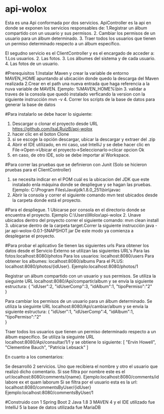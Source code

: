 # api-wolox
Esta es una Api conformada por dos servicios. ApiController es la api en donde se exponen los servicios responsables de:
1.Registrar un álbum compartido con un usuario y sus permisos.
2. Cambiar los permisos de un usuario para un álbum determinado.
3. Traer todos los usuarios que tienen un permiso determinado respecto a un
álbum específico.

El segudno servicio es el ClientController y es el encargado de acceder a:
1.Los usuarios.
2. Las fotos.
3. Los álbumes del sistema y de cada usuario.
4. Las fotos de un usuario.

#Prerequisitos
1.Instalar Maven y crear la variable de entorno MAVEN_HOME apuntando al ubicación donde quedo la descarga del Maven realizada
2.Crear en el path una nueva entrada que haga referencia a la nuva variable de MAVEN. Ejemplo: %MAVEN_HOME%\bin
3. validar a traves de la consola que quedó instalado verficando la version con la siguiente instrucción mvn -v
4. Correr los scripts de la base de datos para generar la base de datos


#Para instalarlo se debe hacer lo siguiente:
1. Descargar o clonar el proyecto desde URL https://github.com/IsaLRuizB/api-wolox
2. hacer clic en el boton Clone
3. si se escoge la opción descargar, ubicar la descargar y extraer del .zip
4. Abrir el IDE utilizado, en mi caso, usé IntelliJ y se debe hacer clic en File->Open->Ubicar el proyecto->Seleccionarlo->clicar opcion Ok
5. en caso, de otro IDE, solo se debe importar al Workspace.

#Para correr las pruebas que se definieron con Junit
(Solo se hicieron pruebas para el ClientController)
1. se necesita indicar en el POM cuál es la ubicacion del JDK que este instalado enla máquina donde se despliegue y se hagan las pruebas.
Ejemplo: <executable>C:\Program Files\Java\jdk1.8.0_251\bin\javac</executable>
2. Abrir la consola y correr el siguiente comando mvn test ubicados desde la carpeta donde está el proyecto.

#Para el despliegue.
1 Ubicarse por consola en el directorio donde se encuentra el proyecto. Ejemplo C:\Users\Wolox\api-wolox
2. Unave ubicados dentro del proyecto correr el siguiente comando: mvn clean install
3. ubicarse dentro de la carpeta target.Correr la siguiente instrucción java -jar api-wolox-0.0.1-SNAPSHOT.jar
De este modo ya comienza a desplegarse el proyecto.

#Para probar el aplicativo
 Se tienen las siguientes urls
 Para obtener los datos desde el Servicio Externo se utilizan las siguientes URL's
 Para las fotos:localhost:8080/photos
 Para los usuarios: localhost:8080/users
 Para obtener los albumes: localhost:8080/albums
 Para el PLUS: localhost:8080/photos/{idUser}. Ejemplo:localhost:8080/photos/1
 
 Registrar un álbum compartido con un usuario y sus permisos. 
 Se utiliza la sieguinte URL localhost:8080/Api/compartir/album y se envía la siguiente estructura:
 {
	"idUser":2,
	"idUserComp":3,
	"idAlbum":1,
	"tipoPermiso":"2"	
}

Para cambiar los permisos de un usuario para un álbum determinado.
Se utiliza la sieguinte URL localhost:8080/Api/cambiar/album y se envía la siguiente estructura:
{
	"idUser":1,
	"idUserComp":4,
	"idAlbum":1,
	"tipoPermiso":"2"	
}

Traer todos los usuarios que tienen un permiso determinado respecto a un álbum específico.
Se utiliza la sieguinte URL localhost:8080/Api/consultar/1/1 y se obtiene lo siguiente:
[
    "Ervin Howell",
    "Clementine Bauch",
    "Patricia Lebsack"
]

En cuanto a los comentarios:

Se desarrolló 2 servicios. Uno que recibiera el nombre y otro el usuario que realizó dicho comentario.
Si sse filtra por nombre este es el url:localhost:8080/comments/{name}. Ejemplo:localhost:8080/comments/id labore ex et quam laborum
Si se filtra por el usuario esta es la url: localhost:8080/commentsByUser/{idUser} Ejemplo:localhost:8080/commentsByUser/1


#Construido con
1 Spring Boot
2 Java 1.8
3 MAVEN
4 y el IDE utilizado fue IntelliJ
5 la base de datos utilizada fue MariaDB







